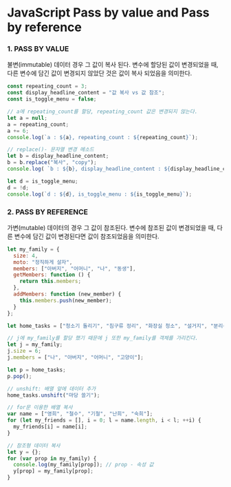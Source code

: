 # JavaScript Pass by value and Pass by reference

### 1. PASS BY VALUE

불변\(immutable\) 데이터 경우 그 값이 복사 된다. 변수에 할당된 값이 변경되었을 때, 다른 변수에 담긴 값이 변경되지 않았단 것은 값이 복사 되었음을 의미한다. 

```javascript
const repeating_count = 3;
const display_headline_content = "값 복사 vs 값 참조";
const is_toggle_menu = false;

// a에 repeating_count를 할당, repeating_count 값은 변경되지 않는다.
let a = null;
a = repeating_count;
a += 6;
console.log(`a : ${a}, repeating_count : ${repeating_count}`);

// replace()- 문자열 변경 메소드
let b = display_headline_content;
b = b.replace("복사", "copy");
console.log( `b : ${b}, display_headline_content : ${display_headline_content} `);

let d = is_toggle_menu;
d = !d;
console.log(`d : ${d}, is_toggle_menu : ${is_toggle_menu}`);
```

### 2. PASS BY REFERENCE

 가변\(mutable\) 데이터의 경우 그 값이 참조된다. 변수에 참조된 값이 변경되었을 때, 다른 변수에 담긴 값이 변경된다면 값이 참조되었음을 의미한다.

```javascript
let my_family = {
  size: 4,
  moto: "정직하게 살자",
  members: ["아버지", "어머니", "나", "동생"],
  getMembers: function () {
    return this.members;
  },
  addMembers: function (new_member) {
    this.members.push(new_member);
  }
};

let home_tasks = ["청소기 돌리기", "침구류 정리", "화장실 청소", "설거지", "분리수거"];

// j에 my_family를 할당 했기 때문에 j 또한 my_family를 객체를 가리킨다.
let j = my_family;
j.size = 6;
j.members = ["나", "아버지", "어머니", "고양이"];

let p = home_tasks;
p.pop();

// unshift: 배열 앞에 데이터 추가
home_tasks.unshift("마당 쓸기");

// for문 이용한 배열 복사
var name = ["영희", "철수", "기철", "난희", "숙희"];
for (let my_friends = [], i = 0; l = name.length, i < l; ++i) {
  my_friends[i] = name[i];
}

// 참조형 데이터 복사
let y = {};
for (var prop in my_family) {
  console.log(my_family[prop]); // prop - 속성 값
  y[prop] = my_family[prop];
}
```


